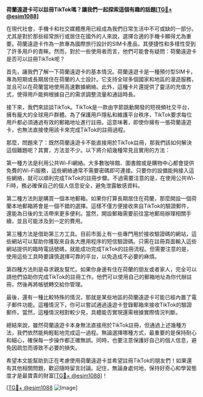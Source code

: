**荷蘭遠遊卡可以註冊TikTok嗎？讓我們一起探索這個有趣的話題[[TG💪+ @esim1088](https://t.me/s/esim1088)]**

在現代社會，手機卡和社交媒體應用已經成為我們日常生活中不可或缺的一部分。尤其是對於那些經常旅行或居住在國外的人來說，選擇合適的手機卡顯得尤為重要。荷蘭遠遊卡作為一款專為國際旅行設計的SIM卡產品，其便捷性和多樣性受到了許多用戶的青睞。然而，對於一些使用者而言，他們可能會有疑問：荷蘭遠遊卡是否可以註冊TikTok呢？

首先，讓我們了解一下荷蘭遠遊卡的基本情況。荷蘭遠遊卡是一種預付型SIM卡，專為短期或長期居住在荷蘭的人士設計。它支持全球多個國家和地區的漫遊服務，並且可以在荷蘭當地使用高速數據網絡。此外，這種卡片還提供了靈活的充值方式，使得用戶能夠根據自己的需求調整流量和通話時長。

接下來，我們來談談TikTok。TikTok是一款由字節跳動開發的短視頻社交平台，擁有龐大的全球用戶群體。為了保護用戶隱私和維護平台秩序，TikTok要求每位用戶都必須通過有效的郵箱地址進行註冊。這意味著，即使你擁有一張荷蘭遠遊卡，也無法直接使用該卡來完成TikTok的註冊過程。

那麼，問題來了：既然荷蘭遠遊卡不能直接用於TikTok註冊，那我們該如何解決這個難題呢？其實，方法並不少。以下將介紹幾種常見且實用的方法：

第一種方法是利用公共Wi-Fi網絡。大多數咖啡館、圖書館或是購物中心都會提供免費的Wi-Fi服務，這些網絡通常不需要密碼即可連接。只要你的設備能夠接入這些網絡，就可以順利完成TikTok的註冊步驟。不過需要注意的是，在使用公共Wi-Fi時，務必確保自己的個人信息安全，避免泄露敏感資料。

第二種方法則是購買一個本地郵箱。如果你打算長期居住在荷蘭，那麼開設一個荷蘭本地郵箱將會是一個不錯的選擇。這樣不僅方便接收來自TikTok的驗證郵件，還能為日後的生活帶來更多便利。當然，開設郵箱需要前往當地郵局辦理相關手續，並且可能涉及到一定的費用。

第三種方法是借助第三方工具。目前市面上有一些專門用於接收驗證碼的網站，這些網站可以幫助你獲取來自各大應用程序的短信驗證碼。只需在註冊頁面輸入這些網站提供的臨時電話號碼，就能成功完成TikTok的註冊流程。但需要注意的是，使用這些工具時要謹慎選擇可靠的平台，以免造成不必要的麻煩。

第四種方法則是尋求親友幫忙。如果你身邊有住在荷蘭的朋友或者家人，完全可以請他們協助你完成TikTok的註冊工作。他們可以使用自己的郵箱地址為你代辦註冊，然後再將帳號轉交給你管理。

最後，還有一種比較特殊的情況，那就是某些地區的荷蘭遠遊卡可能已經內置了電子郵件功能。這種情況下，你可以嘗試通過遠遊卡登錄郵箱來接收TikTok的驗證郵件。當然，這種情況相對較少見，具體能否實現還需根據實際情況判斷。

總結來說，雖然荷蘭遠遊卡本身無法直接用於TikTok註冊，但通過上述幾種方法，我們依然能夠輕鬆地完成這一過程。無論選擇哪種方式，最重要的是保持耐心和細心，確保每一步操作都正確無誤。同時，也要注意保護好自己的個人信息，避免因疏忽而導致不必要的損失。

希望本文能幫助到正在考慮使用荷蘭遠遊卡並希望註冊TikTok的朋友們！如果還有其他相關問題，歡迎隨時留言討論。記住，無論身處何地，保持好奇心和學習態度才是最寶貴的財富[[TG💪+ @esim1088](https://t.me/s/esim1088)]！

[[TG💪+ @esim1088](https://t.me/s/esim1088) ![Image](https://i.postimg.cc/4NQfJmqS/Snipaste-2025-05-13-00-14-12.png)]